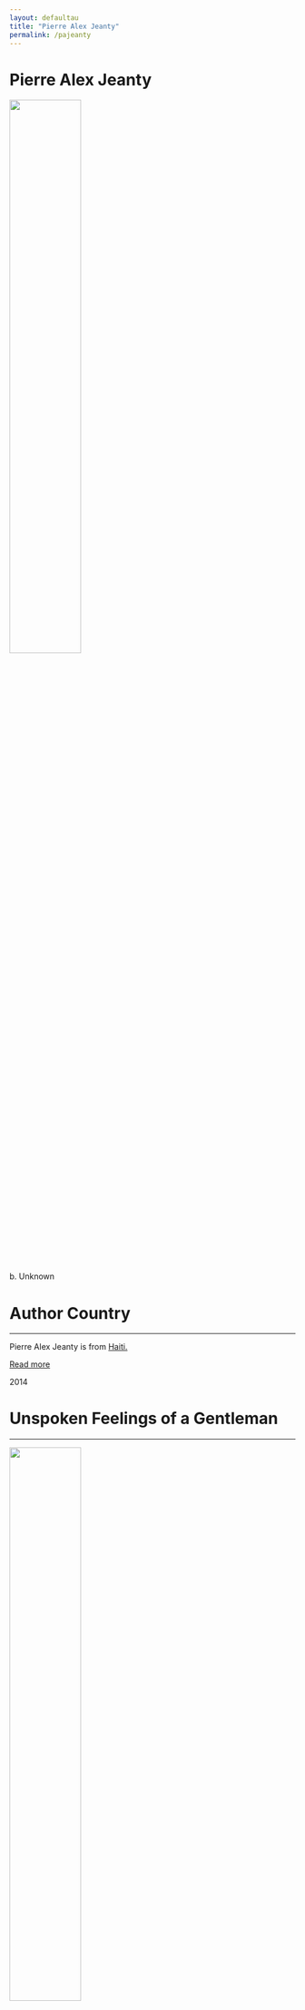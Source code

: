 ```yaml
---
layout: defaultau
title: "Pierre Alex Jeanty"
permalink: /pajeanty
---
```

<!-- partial:index.partial.html -->
<div class="content">
     <h1>Pierre Alex Jeanty</h1>
    <div class="quote">
        <div><img src="https://jeaniuspublishing.com/wp-content/uploads/2016/02/HeadShot.jpg" height="50%" width = "50%" class="logo"></div>
    </div>
    <div class="timeline">
        <div style="padding-bottom:100px;"></div>
        <div class="block">
             <div class="date right"><p class="right"> b. Unknown </p></div>
            <div class="dot"></div>
            <div class="left first">
            <div class="author_country">
                <h1>Author Country</h1><hr>
          <div class="aclocation">  <p>Pierre Alex Jeanty is from <a href="{{ site.baseurl }}/5">Haiti.</a></p></div>
              <div class="acreadmore">  <a href="#" target="_blank">Read more</a></div>
            </div>
            </div>
        <div class="block">
            <div class="date left"><p class="left">2014</p></div>
            <div class="dot"></div>
            <div class="right">
                <h1>Unspoken Feelings of a Gentleman</h1><hr>
                <p><img src="https://pictures.abebooks.com/isbn/9780986255601-us.jpg" height="50%" width = "50%"></p>
                <p>
                Language: English<br/>
                Publisher: Jeanius Publishing LLC<br/>
                Pub_location: Florida, United States<br/>
                Genre: <br/>
                Length: <br/>                   </p>
            </div>
        </div>
       <div class="block">
            <div class="date right"><p class="right">2015</p></div>
            <div class="dot"></div>
            <div class="left">
                <h1>To The Women I Once Loved</h1><hr>
                <p><img src="https://pictures.abebooks.com/isbn/9780986255632-us.jpg" height="50%" width = "50%"></p>
                <p>
Illustrator: TreManda Pewett<br/>                 
Language: English<br/>
                Publisher: Jeanius Publishing LLC<br/>
                Pub_location: Florida, United States<br/>
                Genre: <br/>
                Length: <br/>                   </p>
            </div>
        </div>
       <div class="block">
            <div class="date left"><p class="left">2017</p></div>
            <div class="dot"></div>
            <div class="right">
                <h1>HER</h1><hr>
                <p><img src="https://m.media-amazon.com/images/I/31TXAcnfNcL.jpg" height="50%" width = "50%"></p>
                <p>
		Series: HER (#1)<br/>                
		Language: English<br/>
                Publisher: Jeanius Publishing LLC<br/>
                Pub_location: Florida, United States<br/>
                Genre: Poetry Collection<br/>
                Length: 160<br/>                   </p>
            </div>
        </div>
<div class="block">
            <div class="date right"><p class="right">2017</p></div>
            <div class="dot"></div>
            <div class="left">
                <h1>Her II</h1><hr>
                <p><img src="https://m.media-amazon.com/images/I/316ZWcbOkXL._SX311_BO1,204,203,200_.jpg" height="50%" width = "50%"></p>
                <p>
                Series: HER (#2)<br/>                
		Language: English<br/>
                Publisher: Jeanius Publishing LLC<br/>
                Pub_location: Florida, United States<br/>
                Genre: Poetry Collection<br/>
                Length: 164<br/>                   </p>
            </div>
        </div>
<div class="block">
            <div class="date left"><p class="left">2018</p></div>
            <div class="dot"></div>
            <div class="right">
                <h1>Him </h1><hr>
                <p><img src="https://m.media-amazon.com/images/I/312DdY-61fL._SX311_BO1,204,203,200_.jpg" height="50%" width = "50%"></p>
                <p>
                Language: English<br/>
                Publisher: Jeanius Publishing LLC<br/>
                Pub_location: Florida, United States<br/>
                Genre: Poetry Collection<br/>
                Length: 190<br/>                   </p>
            </div>
        </div>
<div class="block">
            <div class="date right"><p class="right">2018</p></div>
            <div class="dot"></div>
            <div class="left">
                <h1>In love with you</h1><hr>
                <p><img src="https://m.media-amazon.com/images/I/41hVD9qDGuL._SX322_BO1,204,203,200_.jpg" height="50%" width = "50%"></p>
                <p>
                Language: English<br/>
                Publisher: Jeanius Publishing LLC<br/>
                Pub_location: Florida, United States<br/>
                Genre: Poetry Collection<br/>
                Length: 52<br/>                   </p>
            </div>
        </div>

<div class="block">
            <div class="date left"><p class="left">2019</p></div>
            <div class="dot"></div>
            <div class="right">
                <h1>Apologies That Never Came</h1><hr>
                <p><img src="https://m.media-amazon.com/images/I/418996LdEFL._SX311_BO1,204,203,200_.jpg" height="50%" width = "50%"></p>
                <p>
                Language: English<br/>
                Publisher: Andrews McMeel Publishing<br/>
                Pub_location: Missouri, United States<br/>
                Genre: Poetry Collection<br/>
                Length: 96<br/>                   </p>
            </div>
        </div>

<div class="block">
            <div class="date right"><p class="right">2019</p></div>
            <div class="dot"></div>
            <div class="left">
                <h1>Ashes of Her Love</h1><hr>
                <p><img src="https://m.media-amazon.com/images/I/3153fu05qtL.jpg" height="50%" width = "50%"></p>
                <p>
                Language: English<br/>
                Publisher: Independently Published<br/>
                Pub_location: Florida, United States<br/>
                Genre: Poetry Collection<br/>
                Length: 105<br/>                   </p>
            </div>
        </div>
<div class="block">
            <div class="date left"><p class="left">2023</p></div>
            <div class="dot"></div>
            <div class="right">
                <h1>HER III</h1><hr>
                <p><img src="https://m.media-amazon.com/images/I/31wV+FnTF4L.jpg" height="50%" width = "50%"></p>
                <p>
                Series: HER (#3)<br/>                
		Language: English<br/>
                Publisher: Andrews McMeel Publishing<br/>
                Pub_location: Missouri, United States<br/>
                Genre: Poetry Collection<br/>
                Length: 208<br/>                   </p>
            </div>
        </div>
<!-- partial -->
<script src='https://cdnjs.cloudflare.com/ajax/libs/jquery/3.1.1/jquery.min.js'></script><script  src="{{ site.baseurl }}/assets/js/authorscript.js"></script>